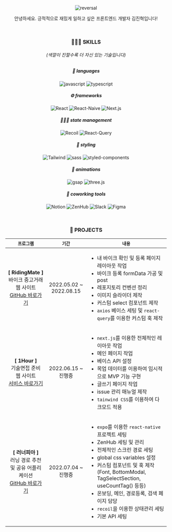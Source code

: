 <div align="center">

![reversal](https://capsule-render.vercel.app/api?type=cylinder&text=KMJNNHYK&fontAlign=50&fontSize=90&color=FF9436&height=250&desc=😄행복해thㅓ%20웃는%20게%20아니라%20웃어thㅓ%20행복한%20겁니다%20😄&descAlignY=70&descSize=15)

<p>안녕하세요. 긍적적으로 재밌게 일하고 싶은 프론트엔드 개발자 김진혁입니다!</p>&nbsp;

### 🧑🏽‍🔧 SKILLS
###### (색깔이 진할수록 더 자신 있는 기술입니다)
##### 💬 languages
![javascript](https://img.shields.io/badge/javascript-FF8224.svg?&style=for-the-badge&textColor=black&logo=javascript&logoColor=black)
![typescript](https://img.shields.io/badge/typescript-FFA648.svg?&style=for-the-badge&logo=typescript&logoColor=black)

##### ⚙️ frameworks
![React](https://img.shields.io/badge/React.js-ED4C00.svg?&style=for-the-badge&logo=React&logoColor=black)
![React-Naive](https://img.shields.io/badge/react%20native-FFB85A.svg?&style=for-the-badge&logo=React&logoColor=black)
![Next.js](https://img.shields.io/badge/next.js-FFDC7E.svg?&style=for-the-badge&logo=Next.js&logoColor=black)

##### 👨🏽‍💻 state management
![Recoil](https://img.shields.io/badge/recoil-FF8224.svg?&style=for-the-badge&logoColor=black)
![React-Query](https://img.shields.io/badge/react%20query-FF8224.svg?&style=for-the-badge&logo=React&20Query&logoColor=black)

##### 🎨 styling
![Tailwind](https://img.shields.io/badge/tailwind-ED4C00.svg?&style=for-the-badge&logo=Tailwind%20CSS&logoColor=black)
![sass](https://img.shields.io/badge/sass-FF8224.svg?&style=for-the-badge&logo=sass&logoColor=black)
![styled-components](https://img.shields.io/badge/styled%20components-FFA648.svg?&style=for-the-badge&logo=styled-components&logoColor=black)

##### 🎥 animations
![gsap](https://img.shields.io/badge/gsap-FFFFA2.svg?&style=for-the-badge&logo=GreenSock&logoColor=black)
![three.js](https://img.shields.io/badge/three.js-FFB85A.svg?&style=for-the-badge&logo=three.js&logoColor=black)

##### 🏢 coworking tools
![Notion](https://img.shields.io/badge/Notion-FF8224.svg?&style=for-the-badge&logo=Notion&logoColor=black)
![ZenHub](https://img.shields.io/badge/ZenHub-FFA648.svg?&style=for-the-badge&logoColor=black)
![Slack](https://img.shields.io/badge/Slack-FF8224.svg?&style=for-the-badge&logo=Slack&logoColor=black)
![Figma](https://img.shields.io/badge/Figma-FFFFA2.svg?&style=for-the-badge&logo=Figma&logoColor=black)

<br/>

### 🚩 PROJECTS

|`프로그램`|`기간`|`내용`|
|:-------:|:--------:|--------------|
|**[ RidingMate ]**<br/>바이크 중고거래 웹 사이트<br/>[GitHub 바로가기](https://github.com/dnd-side-project/dnd-7th-7-frontend)|2022.05.02 ~ 2022.08.15|<ul><li>내 바이크 확인 및 등록 페이지 레이아웃 작업</li><li>바이크 등록 formData 가공 및 post</li><li>레포지토리 컨벤션 정리</li><li>이미지 슬라이더 제작</li><li>커스텀 select 컴포넌트 제작</li><li>`axios` 베이스 세팅 및 `react-query`를 이용한 커스텀 훅 제작</li></ul>|
|**[ 1Hour ]**<br/>기술면접 준비 웹 사이트<br/>[서비스 바로가기](https://1hour.vercel.app/)|2022.06.15 ~ 진행중|<ul><li>`next.js`를 이용한 전체적인 레이아웃 작업</li><li>메인 페이지 작업</li><li>베이스 API 설정</li><li>목업 데이터를 이용하여 임시적으로 MVP 기능 구현</li><li>글쓰기 페이지 작업</li><li>issue 관리 매뉴얼 제작</li><li>`tainwind CSS`를 이용하여 다크모드 적용</li></ul>|
|**[ 러너피아 ]**<br/>러닝 경로 추천 및 공유 어플리케이션<br/>[GitHub 바로가기](https://github.com/dnd-side-project/dnd-7th-7-frontend)|2022.07.04 ~ 진행중|<ul><li>`expo`를 이용한 `react-native` 프로젝트 세팅</li><li>ZenHub 세팅 및 관리</li><li>전체적인 스크린 경로 세팅</li><li>global css variables 설정</li><li>커스텀 컴포넌트 및 훅 제작(Font, BottomModal, TagSelectSection, useCountTag() 등등)</li><li>온보딩, 메인, 경로등록, 검색 페이지 담당</li><li>`recoil`을 이용한 상태관리 세팅</li><li>기본 API 세팅</li></ul>|
</div>




